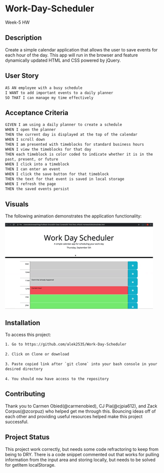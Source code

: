 # Work-Day-Scheduler
Week-5 HW

## Description

Create a simple calendar application that allows the user to save events for each hour of the day. This app will run in the browser and feature dynamically updated HTML and CSS powered by jQuery.

## User Story

```
AS AN employee with a busy schedule
I WANT to add important events to a daily planner
SO THAT I can manage my time effectively
```

## Acceptance Criteria

```
GIVEN I am using a daily planner to create a schedule
WHEN I open the planner
THEN the current day is displayed at the top of the calendar
WHEN I scroll down
THEN I am presented with timeblocks for standard business hours
WHEN I view the timeblocks for that day
THEN each timeblock is color coded to indicate whether it is in the past, present, or future
WHEN I click into a timeblock
THEN I can enter an event
WHEN I click the save button for that timeblock
THEN the text for that event is saved in local storage
WHEN I refresh the page
THEN the saved events persist
```

## Visuals

The following animation demonstrates the application functionality:

![day planner demo](./Assets/05-third-party-apis-homework-demo.gif)

## Installation

To access this project:

```
1. Go to https://github.com/alek2535/Work-Day-Scheduler

2. Click on Clone or download

3. Paste copied link after `git clone` into your bash console in your desired directory

4. You should now have access to the repository
```

## Contributing

Thank you to Carmen Obied(@carmenobied), CJ Pia(@cjpia612), and Zack Corpus(@zcorpuz) who helped get me through this. Bouncing ideas off of each other and providing useful resources helped make this project successful.

## Project Status

This project work correctly, but needs some code refractoring to keep from being to DRY. There is a code snippet commented out that works for pulling information from the input area and storing locally, but needs to be solved for getItem localStorage. 

